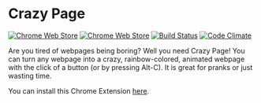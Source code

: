 # Crazy Page
[![Chrome Web Store](https://img.shields.io/chrome-web-store/d/kfieapkahkkhclonobinbonddbfkpbck.svg)](https://chrome.google.com/webstore/detail/crazy-page/kfieapkahkkhclonobinbonddbfkpbck)
[![Chrome Web Store](https://img.shields.io/chrome-web-store/stars/kfieapkahkkhclonobinbonddbfkpbck.svg)](https://chrome.google.com/webstore/detail/crazy-page/kfieapkahkkhclonobinbonddbfkpbck/reviews)
[![Build Status](https://travis-ci.org/Steven-Roberts/Crazy-Page.svg?branch=master)](https://travis-ci.org/Steven-Roberts/Crazy-Page)
[![Code Climate](https://codeclimate.com/github/Steven-Roberts/Crazy-Page/badges/gpa.svg)](https://codeclimate.com/github/Steven-Roberts/Crazy-Page)

Are you tired of webpages being boring?  Well you need Crazy Page!  You can turn
any webpage into a crazy, rainbow-colored, animated webpage with the click of a
button (or by pressing Alt-C).  It is great for pranks or just wasting time.

You can install this Chrome Extension [here](https://chrome.google.com/webstore/detail/crazy-page/kfieapkahkkhclonobinbonddbfkpbck).

